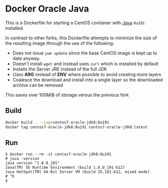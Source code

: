 Docker Oracle Java
=========

This is a Dockerfile for starting a CentOS container with [Java](https://www.java.com/en/) `8u191` installed. 

In contrast to other forks, this Dockerfile attempts to minimize the size of the resulting image through the use of the following:

- Does not issue `yum update` since the base CentOS image is kept up to date anyway.
- Doesn't install `wget` and instead uses `curl` which is installed by default
- Installs the Server JRE instead of the full JDK
- Uses **ARG** instead of **ENV** where possible to avoid creating more layers
- Coalesce the download and install into a single layer so the downloaded archive can be removed

This saves over 100MiB of storage versus the previous fork

## Build

```sh
docker build . --tag=centos7-oracle-jdk8:8u191
docker tag centos7-oracle-jdk8:8u191 centos7-oracle-jdk8:latest
```

## Run


```text
$ docker run --rm -it centos7-oracle-jdk8:8u191
# java -version
java version "1.8.0_191"
Java(TM) SE Runtime Environment (build 1.8.0_191-b12)
Java HotSpot(TM) 64-Bit Server VM (build 25.191-b12, mixed mode)
# ^D
$
```